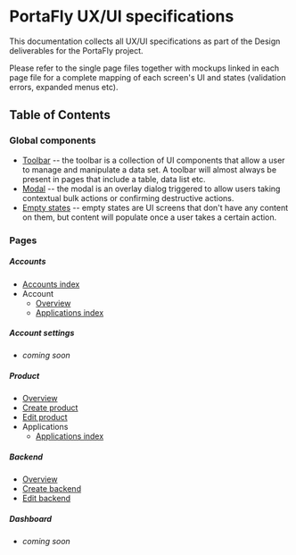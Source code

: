 # PortaFly UX/UI specifications
This documentation collects all UX/UI specifications as part of the Design deliverables for the PortaFly project.

Please refer to the single page files together with mockups linked in each page file for a complete mapping of each screen's UI and states (validation errors, expanded menus etc).

## Table of Contents

### Global components
* [Toolbar](./global_components/toolbar.md) -- the toolbar is a collection of UI components that allow a user to manage and manipulate a data set. A toolbar will almost always be present in pages that include a table, data list etc.
* [Modal](./global_components/modal.md) -- the modal is an overlay dialog triggered to allow users taking contextual bulk actions or confirming destructive actions.
* [Empty states](./global_components/empty_states.md) -- empty states are UI screens that don't have any content on them, but content will populate once a user takes a certain action.

### Pages
##### Accounts
* [Accounts index](./accounts/index.md)
* Account
  * [Overview](./accounts/account_overview.md)
  * [Applications index](./accounts/account_applications_index.md)

##### Account settings
* _coming soon_

##### Product
* [Overview](./product/overview.md)
* [Create product](./product/create_product.md)
* [Edit product](./product/edit_product.md)
* Applications
  * [Applications index](./product/applications/index.md)


##### Backend
* [Overview](./backend/overview.md)
* [Create backend](./backend/backend.md)
* [Edit backend](./product/edit_backend.md)


##### Dashboard
* _coming soon_
